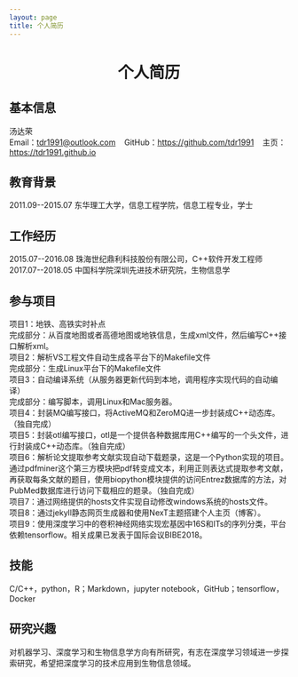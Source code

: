 ```yaml
---
layout: page
title: 个人简历
---
```

# <center>个人简历</center>

## 基本信息

汤达荣   
Email：tdr1991@outlook.com &nbsp;&nbsp; GitHub：<https://github.com/tdr1991> &nbsp;&nbsp; 主页：<https://tdr1991.github.io>

## 教育背景

2011.09--2015.07 东华理工大学，信息工程学院，信息工程专业，学士

## 工作经历

2015.07--2016.08 珠海世纪鼎利科技股份有限公司，C++软件开发工程师  
2017.07--2018.05 中国科学院深圳先进技术研究院，生物信息学

## 参与项目

项目1：地铁、高铁实时补点  
完成部分：从百度地图或者高德地图或地铁信息，生成xml文件，然后编写C++接口解析xml。  
项目2：解析VS工程文件自动生成各平台下的Makefile文件  
完成部分：生成Linux平台下的Makefile文件  
项目3：自动编译系统（从服务器更新代码到本地，调用程序实现代码的自动编译）  
完成部分：编写脚本，调用Linux和Mac服务器。  
项目4：封装MQ编写接口，将ActiveMQ和ZeroMQ进一步封装成C++动态库。（独自完成）  
项目5：封装otl编写接口，otl是一个提供各种数据库用C++编写的一个头文件，进行封装成C++动态库。（独自完成）  
项目6：解析论文提取参考文献实现自动下载题录，这是一个Python实现的项目。通过pdfminer这个第三方模块把pdf转变成文本，利用正则表达式提取参考文献，再获取每条文献的题目，使用biopython模块提供的访问Entrez数据库的方法，对PubMed数据库进行访问下载相应的题录。（独自完成）  
项目7：通过网络提供的hosts文件实现自动修改windows系统的hosts文件。  
项目8：通过jekyll静态网页生成器和使用NexT主题搭建个人主页（博客）。  
项目9：使用深度学习中的卷积神经网络实现宏基因中16S和ITs的序列分类，平台依赖tensorflow。相关成果已发表于国际会议BIBE2018。

## 技能

C/C++，python，R；Markdown，jupyter notebook，GitHub；tensorflow，Docker

## 研究兴趣

对机器学习、深度学习和生物信息学方向有所研究，有志在深度学习领域进一步探索研究，希望把深度学习的技术应用到生物信息领域。

